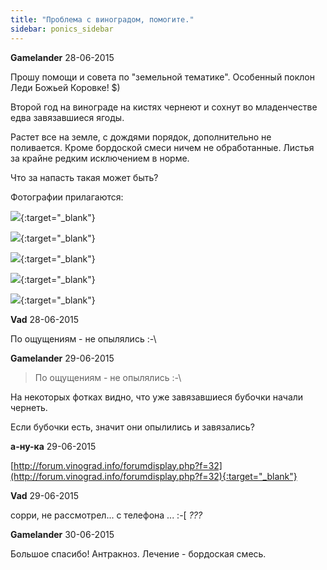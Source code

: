 ```yaml
---
title: "Проблема с виноградом, помогите."
sidebar: ponics_sidebar
---
```


**Gamelander** 28-06-2015

Прошу помощи и совета по "земельной тематике". Особенный поклон Леди Божьей Коровке! $) 

Второй год на винограде на кистях чернеют и сохнут во младенчестве едва завязавшиеся ягоды.

Растет все на земле, с дождями порядок, дополнительно не поливается. Кроме бордоской смеси ничем не обработанные. Листья за крайне редким исключением в норме.

Что за напасть такая может быть?

Фотографии прилагаются:

[![](/imagehost2/thumbs/img542thumbnail.jpg)](https://t.me/ponics_ru_files/14655){:target="_blank"}

[![](/imagehost2/thumbs/img543thumbnail.jpg)](https://t.me/ponics_ru_files/14656){:target="_blank"}

[![](/imagehost2/thumbs/img544thumbnail.jpg)](https://t.me/ponics_ru_files/14657){:target="_blank"}

[![](/imagehost2/thumbs/img545thumbnail.jpg)](https://t.me/ponics_ru_files/14658){:target="_blank"}

[![](/imagehost2/thumbs/img546thumbnail.jpg)](https://t.me/ponics_ru_files/14659){:target="_blank"}


**Vad** 28-06-2015

По ощущениям - не опылялись :-\


**Gamelander** 29-06-2015

> По ощущениям - не опылялись :-\

На некоторых фотках видно, что уже завязавшиеся бубочки начали чернеть.

Если бубочки есть, значит они опылились и завязались?


**а-ну-ка** 29-06-2015

[http://forum.vinograd.info/forumdisplay.php?f=32](http://forum.vinograd.info/forumdisplay.php?f=32){:target="_blank"}


**Vad** 29-06-2015

сорри, не рассмотрел... с телефона ... :-[ *???*


**Gamelander** 30-06-2015

Большое спасибо! Антракноз. Лечение - бордоская смесь.


